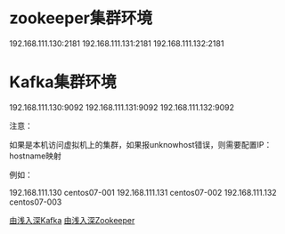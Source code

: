 # zookeeper集群环境

192.168.111.130:2181
192.168.111.131:2181
192.168.111.132:2181

# Kafka集群环境

192.168.111.130:9092
192.168.111.131:9092
192.168.111.132:9092

注意：

如果是本机访问虚拟机上的集群，如果报unknowhost错误，则需要配置IP：hostname映射

例如：

192.168.111.130  centos07-001
192.168.111.131  centos07-002
192.168.111.132  centos07-003

[由浅入深Kafka]()
[由浅入深Zookeeper]()